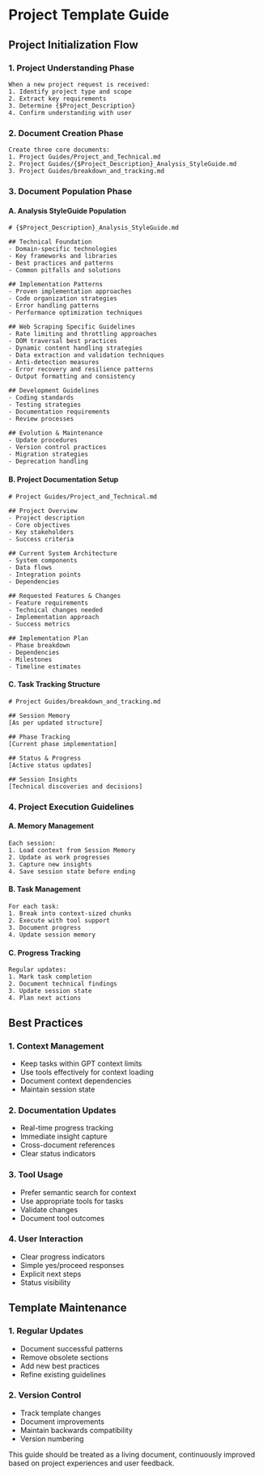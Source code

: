 # Project Template Guide

## Project Initialization Flow

### 1. Project Understanding Phase
```
When a new project request is received:
1. Identify project type and scope
2. Extract key requirements
3. Determine {$Project_Description}
4. Confirm understanding with user
```

### 2. Document Creation Phase
```
Create three core documents:
1. Project Guides/Project_and_Technical.md
2. Project Guides/{$Project_Description}_Analysis_StyleGuide.md
3. Project Guides/breakdown_and_tracking.md
```

### 3. Document Population Phase

#### A. Analysis StyleGuide Population
```
# {$Project_Description}_Analysis_StyleGuide.md

## Technical Foundation
- Domain-specific technologies
- Key frameworks and libraries
- Best practices and patterns
- Common pitfalls and solutions

## Implementation Patterns
- Proven implementation approaches
- Code organization strategies
- Error handling patterns
- Performance optimization techniques

## Web Scraping Specific Guidelines
- Rate limiting and throttling approaches
- DOM traversal best practices
- Dynamic content handling strategies
- Data extraction and validation techniques
- Anti-detection measures
- Error recovery and resilience patterns
- Output formatting and consistency

## Development Guidelines
- Coding standards
- Testing strategies
- Documentation requirements
- Review processes

## Evolution & Maintenance
- Update procedures
- Version control practices
- Migration strategies
- Deprecation handling
```

#### B. Project Documentation Setup
```
# Project Guides/Project_and_Technical.md

## Project Overview
- Project description
- Core objectives
- Key stakeholders
- Success criteria

## Current System Architecture
- System components
- Data flows
- Integration points
- Dependencies

## Requested Features & Changes
- Feature requirements
- Technical changes needed
- Implementation approach
- Success metrics

## Implementation Plan
- Phase breakdown
- Dependencies
- Milestones
- Timeline estimates
```

#### C. Task Tracking Structure
```
# Project Guides/breakdown_and_tracking.md

## Session Memory
[As per updated structure]

## Phase Tracking
[Current phase implementation]

## Status & Progress
[Active status updates]

## Session Insights
[Technical discoveries and decisions]
```

### 4. Project Execution Guidelines

#### A. Memory Management
```
Each session:
1. Load context from Session Memory
2. Update as work progresses
3. Capture new insights
4. Save session state before ending
```

#### B. Task Management
```
For each task:
1. Break into context-sized chunks
2. Execute with tool support
3. Document progress
4. Update session memory
```

#### C. Progress Tracking
```
Regular updates:
1. Mark task completion
2. Document technical findings
3. Update session state
4. Plan next actions
```

## Best Practices

### 1. Context Management
- Keep tasks within GPT context limits
- Use tools effectively for context loading
- Document context dependencies
- Maintain session state

### 2. Documentation Updates
- Real-time progress tracking
- Immediate insight capture
- Cross-document references
- Clear status indicators

### 3. Tool Usage
- Prefer semantic search for context
- Use appropriate tools for tasks
- Validate changes
- Document tool outcomes

### 4. User Interaction
- Clear progress indicators
- Simple yes/proceed responses
- Explicit next steps
- Status visibility

## Template Maintenance

### 1. Regular Updates
- Document successful patterns
- Remove obsolete sections
- Add new best practices
- Refine existing guidelines

### 2. Version Control
- Track template changes
- Document improvements
- Maintain backwards compatibility
- Version numbering

This guide should be treated as a living document, continuously improved based on project experiences and user feedback.